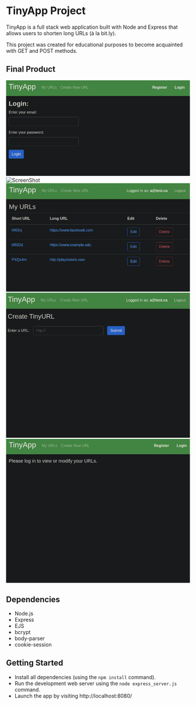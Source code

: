 # TinyApp Project

TinyApp is a full stack web application built with Node and Express that allows users to shorten long URLs (à la bit.ly).

This project was created for educational purposes to become acquainted with GET and POST methods.


## Final Product

![ScreenShot](https://raw.githubusercontent.com/arismink/tinyapp/master/docs/login_page.png)
![ScreenShot](https://raw.githubusercontent.com/arismink/tinyapp/master/docs/register)
![ScreenShot](https://raw.githubusercontent.com/arismink/tinyapp/master/docs/urls_index.png)
![ScreenShot](https://raw.githubusercontent.com/arismink/tinyapp/master/docs/url_new.png)
![ScreenShot](https://raw.githubusercontent.com/arismink/tinyapp/master/docs/access_denied.png) 

## Dependencies

- Node.js
- Express
- EJS
- bcrypt
- body-parser
- cookie-session


## Getting Started

- Install all dependencies (using the `npm install` command).
- Run the development web server using the `node express_server.js` command.
- Launch the app by visiting http://localhost:8080/
